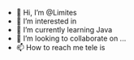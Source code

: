 - 👋 Hi, I’m @Limites 
- 👀 I’m interested in
- 🌱 I’m currently learning Java
- 💞️ I’m looking to collaborate on ...
- 📫 How to reach me tele is

<!---
vReach/vReach is a ✨ special ✨ repository because its `README.md` (this file) appears on your GitHub profile.
You can click the Preview link to take a look at your changes.
--->
